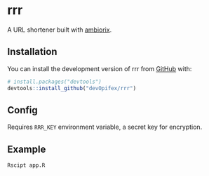 <!-- badges: start -->
<!-- badges: end -->

# rrr

A URL shortener built with [ambiorix](https://ambiorix.dev).

## Installation

You can install the development version of rrr from 
[GitHub](https://github.com/) with:

``` r
# install.packages("devtools")
devtools::install_github("devOpifex/rrr")
```

## Config

Requires `RRR_KEY` environment variable, a secret key for encryption.

## Example

```bash
Rscipt app.R
```

